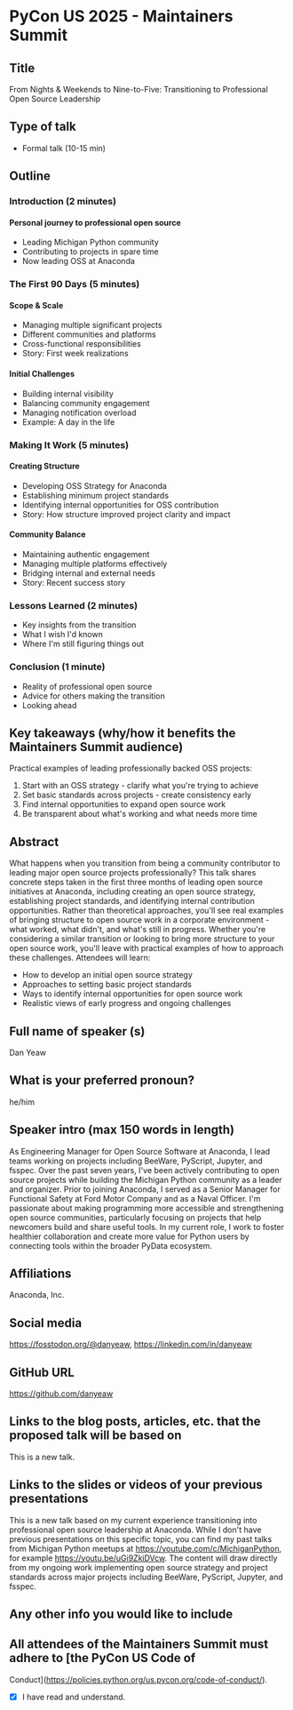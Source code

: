 # PyCon US 2025 - Maintainers Summit

## Title
From Nights & Weekends to Nine-to-Five: Transitioning to Professional Open
Source Leadership

## Type of talk
- Formal talk (10-15 min)

## Outline
### Introduction (2 minutes)

#### Personal journey to professional open source

- Leading Michigan Python community
- Contributing to projects in spare time
- Now leading OSS at Anaconda

### The First 90 Days (5 minutes)

#### Scope & Scale

- Managing multiple significant projects
- Different communities and platforms
- Cross-functional responsibilities
- Story: First week realizations

#### Initial Challenges

- Building internal visibility
- Balancing community engagement
- Managing notification overload
- Example: A day in the life

### Making It Work (5 minutes)

#### Creating Structure

- Developing OSS Strategy for Anaconda
- Establishing minimum project standards
- Identifying internal opportunities for OSS contribution
- Story: How structure improved project clarity and impact

#### Community Balance

- Maintaining authentic engagement
- Managing multiple platforms effectively
- Bridging internal and external needs
- Story: Recent success story

### Lessons Learned (2 minutes)

- Key insights from the transition
- What I wish I'd known
- Where I'm still figuring things out

### Conclusion (1 minute)

- Reality of professional open source
- Advice for others making the transition
- Looking ahead

## Key takeaways (why/how it benefits the Maintainers Summit audience)

Practical examples of leading professionally backed OSS projects:

1. Start with an OSS strategy - clarify what you're trying to achieve
2. Set basic standards across projects - create consistency early
3. Find internal opportunities to expand open source work
4. Be transparent about what's working and what needs more time

## Abstract

What happens when you transition from being a community contributor to leading
major open source projects professionally? This talk shares concrete steps
taken in the first three months of leading open source initiatives at Anaconda,
including creating an open source strategy, establishing project standards, and
identifying internal contribution opportunities. Rather than theoretical
approaches, you'll see real examples of bringing structure to open source work
in a corporate environment - what worked, what didn't, and what's still in
progress. Whether you're considering a similar transition or looking to bring
more structure to your open source work, you'll leave with practical examples
of how to approach these challenges.
Attendees will learn:

- How to develop an initial open source strategy
- Approaches to setting basic project standards
- Ways to identify internal opportunities for open source work
- Realistic views of early progress and ongoing challenges

## Full name of speaker (s)

Dan Yeaw

## What is your preferred pronoun?

he/him

## Speaker intro (max 150 words in length)

As Engineering Manager for Open Source Software at Anaconda, I lead teams
working on projects including BeeWare, PyScript, Jupyter, and fsspec. Over the
past seven years, I've been actively contributing to open source projects while
building the Michigan Python community as a leader and organizer. Prior to
joining Anaconda, I served as a Senior Manager for Functional Safety at Ford
Motor Company and as a Naval Officer. I'm passionate about making programming
more accessible and strengthening open source communities, particularly
focusing on projects that help newcomers build and share useful tools. In my
current role, I work to foster healthier collaboration and create more value
for Python users by connecting tools within the broader PyData ecosystem.

## Affiliations

Anaconda, Inc.

## Social media

https://fosstodon.org/@danyeaw, https://linkedin.com/in/danyeaw

## GitHub URL

https://github.com/danyeaw

## Links to the blog posts, articles, etc. that the proposed talk will be based on

This is a new talk.

## Links to the slides or videos of your previous presentations

This is a new talk based on my current experience transitioning into
professional open source leadership at Anaconda. While I don't have previous
presentations on this specific topic, you can find my past talks from Michigan
Python meetups at https://youtube.com/c/MichiganPython, for example
https://youtu.be/uGi9ZkiDVcw. The content will draw directly from my ongoing
work implementing open source strategy and project standards across major
projects including BeeWare, PyScript, Jupyter, and fsspec.

## Any other info you would like to include

## All attendees of the Maintainers Summit must adhere to [the PyCon US Code of
Conduct](https://policies.python.org/us.pycon.org/code-of-conduct/).

- [X] I have read and understand.

